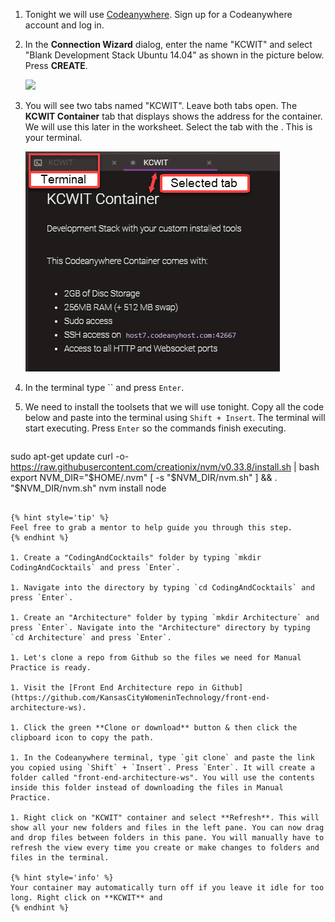 1. Tonight we will use [Codeanywhere](https://codeanywhere.com). Sign up for a Codeanywhere account and log in.

1. In the **Connection Wizard** dialog, enter the name "KCWIT" and select "Blank Development Stack Ubuntu 14.04" as shown in the picture below. Press **CREATE**.

   ![](images/codeanwyere-new-stack.png)

1. You will see two tabs named "KCWIT". Leave both tabs open. The **KCWIT Container** tab that displays shows the address for the container. We will use this later in the worksheet. Select the tab with the <span class="octicon octicon-terminal"></span>. This is your terminal.

   ![](images/codeanywhere-tabs.png)

1. In the terminal type `` and press `Enter`.

1. We need to install the toolsets that we will use tonight. Copy all the code below and paste into the terminal using `Shift + Insert`. The terminal will start executing. Press `Enter` so the commands finish executing.
   ```bash
sudo apt-get update
curl -o- https://raw.githubusercontent.com/creationix/nvm/v0.33.8/install.sh | bash
export NVM_DIR="$HOME/.nvm"
[ -s "$NVM_DIR/nvm.sh" ] && \. "$NVM_DIR/nvm.sh"
nvm install node
   ```

   {% hint style='tip' %}
Feel free to grab a mentor to help guide you through this step.
   {% endhint %}

1. Create a "CodingAndCocktails" folder by typing `mkdir CodingAndCocktails` and press `Enter`. 

1. Navigate into the directory by typing `cd CodingAndCocktails` and press `Enter`.

1. Create an "Architecture" folder by typing `mkdir Architecture` and press `Enter`. Navigate into the "Architecture" directory by typing `cd Architecture` and press `Enter`.

1. Let's clone a repo from Github so the files we need for Manual Practice is ready.

  1. Visit the [Front End Architecture repo in Github](https://github.com/KansasCityWomeninTechnology/front-end-architecture-ws).

  1. Click the green **Clone or download** button & then click the clipboard icon to copy the path.

1. In the Codeanywhere terminal, type `git clone` and paste the link you copied using `Shift` + `Insert`. Press `Enter`. It will create a folder called "front-end-architecture-ws". You will use the contents inside this folder instead of downloading the files in Manual Practice.

1. Right click on "KCWIT" container and select **Refresh**. This will show all your new folders and files in the left pane. You can now drag and drop files between folders in this pane. You will manually have to refresh the view every time you create or make changes to folders and files in the terminal.

   {% hint style='info' %}
Your container may automatically turn off if you leave it idle for too long. Right click on **KCWIT** and 
   {% endhint %}
